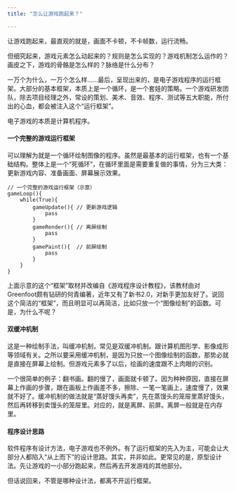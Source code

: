 ```yaml
---
title: "怎么让游戏跑起来？"

---
```


让游戏跑起来，最直观的就是，画面不卡顿，不卡帧数，运行流畅。

但细究起来，游戏元素怎么动起来的？规则是怎么实现的？游戏机制怎么运作的？画皮之下，游戏的骨骼是怎么样的？脉络是什么分布？

一万个为什么，一万个怎么样……最后，呈现出来的，是电子游戏程序的运行框架。大部分的基本框架，本质上是一个循环，是一个套娃的策略。一个游戏研发团队，除去项目经理之外，常设的策划、美术、音效、程序、测试等五大职能，所付出的心血，都会被注入这个“运行框架”。

电子游戏的本质是计算机程序。

#### 一个完整的游戏运行框架

可以理解为就是一个循环绘制图像的程序。虽然是最基本的运行框架，也有一个基础结构。整体上是一个“死循环”，在循环里面是需要重复做的事情，分为三大类：更新游戏内容、准备画面、屏幕展示效果。

```
// 一个完整的游戏运行框架（示意）
gameLoop(){
	while(True){
		gameUpdate(){ // 更新游戏逻辑
			pass
		}
		gameRender(){ // 离屏绘制
			pass
		}
		gamePaint(){  // 前屏绘制
			pass
		}
	}
}
```

上面示意的这个“框架”取材并改编自《游戏程序设计教程》，该教材由对Greenfoot颇有钻研的何青编著，近年又有了新书2.0，对新手更加友好了。说回这个简洁的“框架”，而且明显可以再简洁，比如只放一个“图像绘制”的函数。可是，为什么不呢？

#### 双缓冲机制

这是一种绘制手法，叫缓冲机制，常见是双缓冲机制。跟计算机图形学、影像成形等领域有关。之所以要采用缓冲机制，是因为只放一个图像绘制的函数，那势必就是直接在屏幕上绘制。但游戏元素多了以后，绘画的速度跟不上肉眼的识别。

一个很简单的例子：翻书画。翻的慢了，画面就卡顿了。因为种种原因，直接在屏幕上作画的步骤，跟在画板上作画差不多，擦除、一笔一笔画上，速度慢了，效果就不好了。缓冲机制的做法就是“蒸好馒头再卖”，先在蒸馒头的笼屉里蒸好馒头，然后再转移到卖馒头的笼屉里。对应的，就是离屏、前屏。离屏一般就是在内存里。

#### 程序设计思路

软件程序有设计方法，电子游戏也不例外。有了运行框架的先入为主，可能会让大部分人都陷入“从上而下”的设计思路。其实，并非如此。更常见的是，原型设计法。先让游戏的一小部分跑起来，然后再去开发游戏的其他部分。

但话说回来，不管是哪种设计法，都离不开运行框架。
